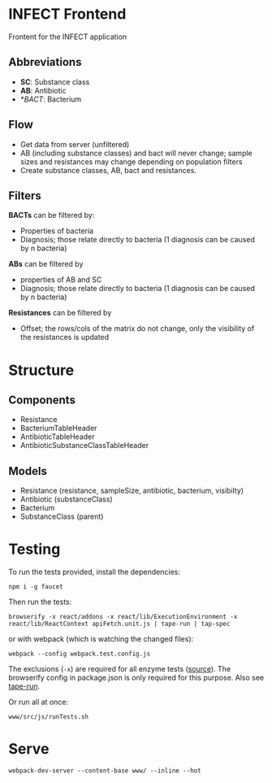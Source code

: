 # INFECT Frontend

Frontent for the INFECT application

## Abbreviations
- **SC**: Substance class
- **AB**: Antibiotic
- **BACT*: Bacterium

## Flow
 
- Get data from server (unfiltered)
- AB (including substance classes) and bact will never change; sample sizes and resistances may change depending on population filters
- Create substance classes, AB, bact and resistances. 

## Filters
**BACTs** can be filtered by:
- Properties of bacteria
- Diagnosis; those relate directly to bacteria (1 diagnosis can be caused by n bacteria)

**ABs** can be filtered by
- properties of AB and SC
- Diagnosis; those relate directly to bacteria (1 diagnosis can be caused by n bacteria)

**Resistances** can be filtered by
- Offset; the rows/cols of the matrix do not change, only the visibility of the resistances is updated


# Structure
## Components
- Resistance
- BacteriumTableHeader
- AntibioticTableHeader
- AntibioticSubstanceClassTableHeader

## Models
- Resistance (resistance, sampleSize, antibiotic, bacterium, visibilty)
- Antibiotic (substanceClass)
- Bacterium
- SubstanceClass (parent)

# Testing

To run the tests provided, install the dependencies:

```
npm i -g faucet
```

Then run the tests: 

```
browserify -x react/addons -x react/lib/ExecutionEnvironment -x react/lib/ReactContext apiFetch.unit.js | tape-run | tap-spec
```

or with webpack (which is watching the changed files):

```
webpack --config webpack.test.config.js
```

The exclusions (`-x`) are required for all enzyme tests ([source](https://github.com/monounity/karma-typescript/issues/54)). The browserify config in package.json is only required for this purpose. Also see [tape-run](https://github.com/juliangruber/tape-run).

Or run all at once:

```
www/src/js/runTests.sh
```


# Serve

```
webpack-dev-server --content-base www/ --inline --hot
```

